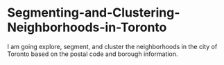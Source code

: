 # Segmenting-and-Clustering-Neighborhoods-in-Toronto
I am going  explore, segment, and cluster the neighborhoods in the city of Toronto based on the postal code and borough information.
